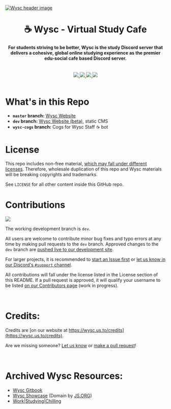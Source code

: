 [![Wysc header image](https://raw.githubusercontent.com/coffeebank/wysc/master/docs/media/wysc_header01.jpg)](https://wysc.us.to)

<h1 align="center">
    ☕ Wysc -  Virtual Study Cafe
</h1>

<h4 align="center">
  For students striving to be better, Wysc is <strong>the study Discord server</strong> that delivers a <strong>cohesive, global online studying experience</strong> as the premier edu-social cafe based Discord server.
</h4>

<br>
<div align="center">
  <a href="https://wysc.us.to/invite">
    <img src="https://img.shields.io/badge/Discord-▸-7289DA?style=for-the-badge&logo=discord&logoColor=white" />
  </a>
  <a href="https://wysc.us.to">
    <img src="https://img.shields.io/badge/Website-▸-0C3247?style=for-the-badge&logo=safari&logoColor=white" />
  </a>
  <a href="https://wysc.us.to/docs">
    <img src="https://img.shields.io/badge/Wysc%20Docs-▸-343A40?style=for-the-badge&logo=gitbook&logoColor=white" />
  </a>
  <a href="https://github.com/coffeebank/wysc/issues">
    <img src="https://img.shields.io/github/issues/coffeebank/wysc?style=for-the-badge&logo=github" />
  </a>
</div>
<br>


# What's in this Repo

- **`master` branch:** [Wysc Website](https://wysc.us.to)
- **`dev` branch:** [Wysc Website (beta)](https://wyscdev.netlify.app), static CMS
- **`wysc-cogs` branch:** Cogs for Wysc Staff ☕ bot


# License

This repo includes non-free material, [which may fall under different licenses](https://wysc.us.to/licenses). Therefore, wholesale duplication of this repo and Wysc materials will be breaking copyrights and trademarks.

See `LICENSE` for all other content inside this GitHub repo.


# Contributions

<a href="https://wysc.us.to/docs/dev">
  <img src="https://img.shields.io/badge/Contribution%20Guide-▸-343A40?style=for-the-badge&logo=gitbook&logoColor=white" />
</a>
<br>

The working development branch is `dev`.

All users are welcome to contribute minor bug fixes and typo errors at any time by making pull requests to the `dev` branch. Approved changes to the `dev` branch are [pushed live to our development site](https://wyscdev.netlify.app).

For larger projects, it is recommended to [start an Issue first](https://github.com/coffeebank/wysc/issues) or [let us know in our Discord's `#support` channel](https://wysc.us.to/invite).

All contributions will fall under the license listed in the License section of this README. If a pull request is approved, it will qualify your username to be listed [on our Contributors page](https://wysc.us.to/contributors) (work in progress).

 

# Credits:

Credits are [on our website at https://wysc.us.to/credits](https://wysc.us.to/credits).

Are we missing someone? [Let us know](https://wysc.us.to/contact#official-inquiries) or [make a pull request](https://github.com/coffeebank/wysc/blob/dev/docs/_data/credits.yml)!

 

# Archived Wysc Resources:

* [Wysc Gitbook](https://gdocs.gitbook.io/wysc/)
* [Wysc Showcase](https://wysc.js.org/) (Domain by [JS.ORG](https://js.org))
* [Work\|Studying\|Chilling](https://wysc.us.to/joinwsc)

